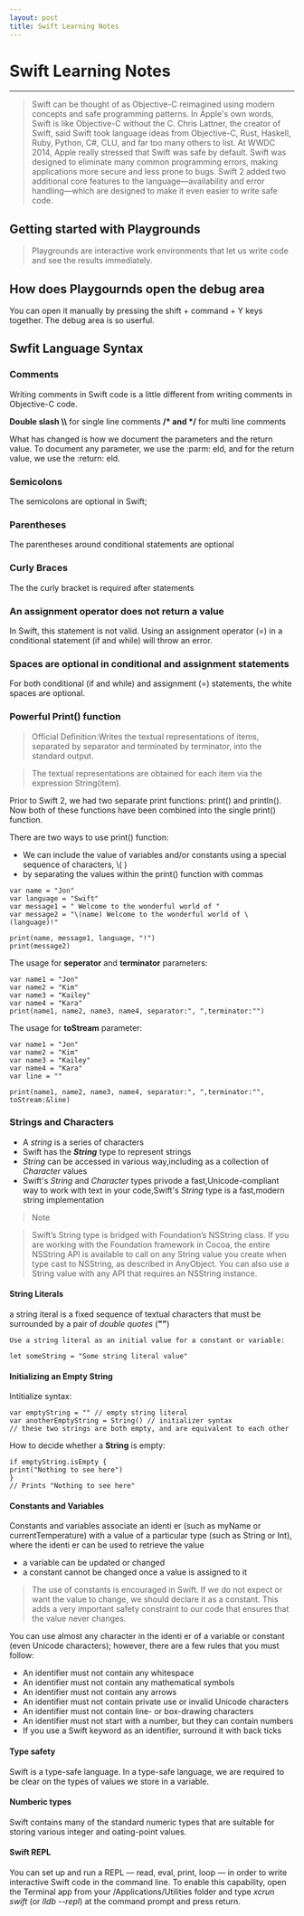 ```yaml
---
layout: post
title: Swift Learning Notes
---
```


# Swift Learning Notes
---
>Swift can be thought of as Objective-C reimagined using modern concepts and safe programming patterns. In Apple's own words, Swift is like Objective-C without
the C. Chris Lattner, the creator of Swift, said Swift took language ideas from Objective-C, Rust, Haskell, Ruby, Python, C#, CLU, and far too many others to list. At WWDC 2014, Apple really stressed that Swift was safe by default. Swift was designed to eliminate many common programming errors, making applications more secure and less prone to bugs. Swift 2 added two additional core features to the language—availability and error handling—which are designed to make it even easier to write safe code.

## Getting started with Playgrounds

>Playgrounds are interactive work environments that let us write code and see
the results immediately.

## How does Playgournds open the debug area

You can open it manually by pressing the shift + command + Y keys together. The debug area is so userful.

## Swfit Language Syntax

### Comments

Writing comments in Swift code is a little different from writing comments in Objective-C code. 

**Double slash \\\\** for single line comments
**/\* and \*/** for multi line comments

What has changed is how we document the parameters and the return value. To document any parameter, we use the :parm:  eld, and for the return value, we use the :return:  eld.

### Semicolons
The semicolons are optional in Swift;

### Parentheses
The parentheses around conditional statements are optional

### Curly Braces
The the curly bracket is required after statements

### An assignment operator does not return a value
In Swift, this statement is not valid. Using an assignment operator (=) in a conditional statement (if and while) will throw an error. 

### Spaces are optional in conditional and assignment statements
For both conditional (if and while) and assignment (=) statements, the white spaces are optional.

### Powerful Print() function
>Official Definition:Writes the textual representations of items, separated by separator and terminated by terminator, into the standard output.

>The textual representations are obtained for each item via the expression String(item).

Prior to Swift 2, we had two separate print functions: print() and println(). Now both of these functions have been combined into the single print() function.

There are two ways to use print() function:

- We can include the value of variables and/or constants using a special sequence of characters, \\( )
- by separating the values within the print() function with commas
   
```swifty
var name = "Jon"
var language = "Swift"
var message1 = " Welcome to the wonderful world of "
var message2 = "\(name) Welcome to the wonderful world of \(language)!"

print(name, message1, language, "!")
print(message2)
```

The usage for **seperator** and **terminator** parameters:


```swifty
var name1 = "Jon"
var name2 = "Kim"
var name3 = "Kailey"
var name4 = "Kara"
print(name1, name2, name3, name4, separator:", ",terminator:"")
```

The usage for **toStream** parameter:

```
var name1 = "Jon"
var name2 = "Kim"
var name3 = "Kailey"
var name4 = "Kara"
var line = ""

print(name1, name2, name3, name4, separator:", ",terminator:"", toStream:&line)
```
### Strings and Characters

- A *string* is a series of characters
- Swift has the ***String*** type to represent strings
- *String* can be accessed in various way,including as a collection of *Character* values
- Swift's *String* and *Character* types privode a fast,Unicode-compliant way to work with text in your code,Swift's *String* type is a fast,modern string implementation

>Note

>Swift’s String type is bridged with Foundation’s NSString class. If you are working with the Foundation framework in Cocoa, the entire NSString API is available to call on any String value you create when type cast to NSString, as described in AnyObject. You can also use a String value with any API that requires an NSString instance.


#### String Literals

a string iteral is a fixed sequence of textual characters that must be surrounded by a pair of *double quotes* (**""**)

```
Use a string literal as an initial value for a constant or variable:

let someString = "Some string literal value"
```

#### Initializing an Empty String
Intitialize syntax:

```
var emptyString = "" // empty string literal
var anotherEmptyString = String() // initializer syntax
// these two strings are both empty, and are equivalent to each other
```

How to decide whether a **String** is empty:

```
if emptyString.isEmpty {
print("Nothing to see here")
}
// Prints "Nothing to see here"
```

#### Constants and Variables
Constants and variables associate an identi er (such as myName or currentTemperature) with a value of a particular type (such as String or Int), where the identi er can be used to retrieve the value
-  a variable can be updated or changed
-  a constant cannot be changed once a value is assigned to it

>The use of constants is encouraged in Swift. If we do not expect or want the value to change, we should declare it as a constant. This adds a very important safety constraint to our code that ensures that the value never changes.

You can use almost any character in the identi er of a variable or constant (even Unicode characters); however, there are a few rules that you must follow:
- An identifier must not contain any whitespace
- An identifier must not contain any mathematical symbols
- An identifier must not contain any arrows
- An identifier must not contain private use or invalid Unicode characters
- An identifier must not contain line- or box-drawing characters
- An identifier must not start with a number, but they can contain numbers
- If you use a Swift keyword as an identifier, surround it with back ticks

#### Type safety
Swift is a type-safe language. In a type-safe language, we are required to be clear
on the types of values we store in a variable.

#### Numberic types
Swift contains many of the standard numeric types that are suitable for storing various integer and  oating-point values.

#### Swift REPL
You can set up and run a REPL — read, eval, print, loop — in order to write interactive Swift code in the command line. To enable this capability, open the Terminal app from your /Applications/Utilities folder and type *xcrun swift* (or *lldb --repl*) at the command prompt and press return.


